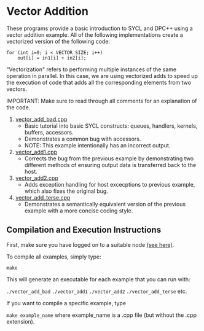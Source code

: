 # Vector Addition

These programs provide a basic introduction to SYCL and DPC++ using a vector addition example. All of the following implementations create a vectorized version of the following code:

    for (int i=0; i < VECTOR_SIZE; i++)
        out[i] = in1[i] + in2[i];

"Vectorization" refers to performing multiple instances of the same operation in parallel. In this case, we are using vectorized adds to speed up the execution of code that
adds all the corresponding elements from two vectors.

IMPORTANT: Make sure to read through all comments for an explanation of the code.

1. [vector_add_bad.cpp](vector_add_bad.cpp)
    - Basic tutorial into basic SYCL constructs: queues, handlers, kernels, buffers, accessors.
    - Demonstrates a common bug with accessors.
    - NOTE: This example intentionally has an incorrect output.
1. [vector_add1.cpp](vector_add1.cpp)
    - Corrects the bug from the previous example by demonstrating two different methods of ensuring output data is transferred back to the host.
1. [vector_add2.cpp](vector_add2.cpp)
    - Adds exception handling for host excecptions to previous example, which also fixes the original bug.
1. [vector_add_terse.cpp](vector_add_terse.cpp)
    - Demonstrates a semantically equivalent version of the previous example with a more concise coding style.
  
## Compilation and Execution Instructions

First, make sure you have logged on to a suitable node [(see here)](../../../SYCL#devcloud-usage-instructions).

To compile all examples, simply type:

`make`

This will generate an executable for each example that you can run with:

`./vector_add_bad`
`./vector_add1`
`./vector_add2`
`./vector_add_terse`
etc.

If you want to compile a specific example, type

`make example_name` where example_name is a .cpp file (but without the .cpp extension).
